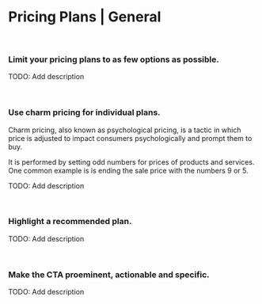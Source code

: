 # Pricing Plans | General
<br>


### Limit your pricing plans to as few options as possible.

TODO: Add description

<br>


### Use charm pricing for individual plans.

Charm pricing, also known as psychological pricing, is a tactic in which price is adjusted to impact consumers psychologically and prompt them to buy.

It is performed by setting odd numbers for prices of products and services. One common example is is ending the sale price with the numbers 9 or 5.

TODO: Add description

<br>


### Highlight a recommended plan.

TODO: Add description

<br>


### Make the CTA proeminent, actionable and specific.

TODO: Add description

<br>


